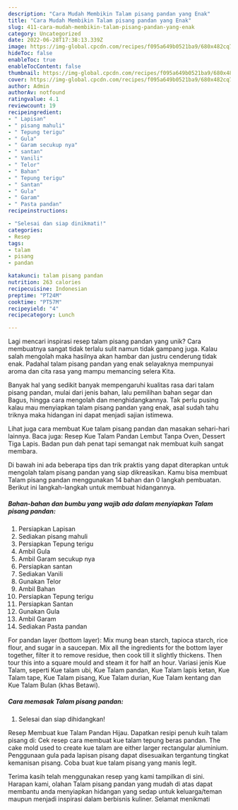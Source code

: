 ```yaml
---
description: "Cara Mudah Membikin Talam pisang pandan yang Enak"
title: "Cara Mudah Membikin Talam pisang pandan yang Enak"
slug: 411-cara-mudah-membikin-talam-pisang-pandan-yang-enak
category: Uncategorized
date: 2022-06-28T17:38:13.339Z
image: https://img-global.cpcdn.com/recipes/f095a649b0521ba9/680x482cq70/talam-pisang-pandan-foto-resep-utama.jpg
hideToc: false
enableToc: true
enableTocContent: false
thumbnail: https://img-global.cpcdn.com/recipes/f095a649b0521ba9/680x482cq70/talam-pisang-pandan-foto-resep-utama.jpg
cover: https://img-global.cpcdn.com/recipes/f095a649b0521ba9/680x482cq70/talam-pisang-pandan-foto-resep-utama.jpg
author: Admin
authorAv: notfound
ratingvalue: 4.1
reviewcount: 19
recipeingredient:
- " Lapisan"
- " pisang mahuli"
- " Tepung terigu"
- " Gula"
- " Garam secukup nya"
- " santan"
- " Vanili"
- " Telor"
- " Bahan"
- " Tepung terigu"
- " Santan"
- " Gula"
- " Garam"
- " Pasta pandan"
recipeinstructions:

- "Selesai dan siap dinikmati!"
categories:
- Resep
tags:
- talam
- pisang
- pandan

katakunci: talam pisang pandan 
nutrition: 263 calories
recipecuisine: Indonesian
preptime: "PT24M"
cooktime: "PT57M"
recipeyield: "4"
recipecategory: Lunch

---
```





Lagi mencari inspirasi resep talam pisang pandan yang unik? Cara membuatnya sangat tidak terlalu sulit namun tidak gampang juga. Kalau salah mengolah maka hasilnya akan hambar dan justru cenderung tidak enak. Padahal talam pisang pandan yang enak selayaknya mempunyai aroma dan cita rasa yang mampu memancing selera Kita.





Banyak hal yang sedikit banyak mempengaruhi kualitas rasa dari talam pisang pandan, mulai dari jenis bahan, lalu pemilihan bahan segar dan Bagus, hingga cara mengolah dan menghidangkannya. Tak perlu pusing kalau mau menyiapkan talam pisang pandan yang enak,      asal sudah tahu triknya maka hidangan ini dapat menjadi sajian istimewa.














Lihat juga cara membuat Kue talam pisang pandan dan masakan sehari-hari lainnya. Baca juga: Resep Kue Talam Pandan Lembut Tanpa Oven, Dessert Tiga Lapis. Badan pun dah penat tapi semangat nak membuat kuih sangat membara.






Di bawah ini ada beberapa tips dan trik praktis yang dapat diterapkan untuk mengolah talam pisang pandan yang siap dikreasikan. Kamu bisa membuat Talam pisang pandan menggunakan 14 bahan dan 0 langkah pembuatan. Berikut ini langkah-langkah untuk membuat hidangannya.

<!--inarticleads1-->

##### Bahan-bahan dan bumbu yang wajib ada dalam menyiapkan Talam pisang pandan:

1. Persiapkan  Lapisan
1. Sediakan  pisang mahuli
1. Persiapkan  Tepung terigu
1. Ambil  Gula
1. Ambil  Garam secukup nya
1. Persiapkan  santan
1. Sediakan  Vanili
1. Gunakan  Telor
1. Ambil  Bahan
1. Persiapkan  Tepung terigu
1. Persiapkan  Santan
1. Gunakan  Gula
1. Ambil  Garam
1. Sediakan  Pasta pandan


For pandan layer (bottom layer): Mix mung bean starch, tapioca starch, rice flour, and sugar in a saucepan. Mix all the ingredients for the bottom layer together, filter it to remove residue, then cook till it slightly thickens. Then tour this into a square mould and steam it for half an hour. Variasi jenis Kue Talam, seperti Kue talam ubi, Kue Talam pandan, Kue Talam lapis ketan, Kue Talam tape, Kue Talam pisang, Kue Talam durian, Kue Talam kentang dan Kue Talam Bulan (khas Betawi). 

<!--inarticleads2-->

##### Cara memasak Talam pisang pandan:


1. Selesai dan siap dihidangkan!

Resep Membuat kue Talam Pandan Hijau. Dapatkan resipi penuh kuih talam pisang di: Cek resep cara membuat kue talam tepung beras pandan. The cake mold used to create kue talam are either larger rectangular aluminium. Penggunaan gula pada lapisan pisang dapat disesuaikan tergantung tingkat kemanisan pisang. Coba buat kue talam pisang yang manis legit. 

Terima kasih telah menggunakan resep yang kami tampilkan di sini. Harapan kami, olahan Talam pisang pandan yang mudah di atas dapat membantu anda menyiapkan hidangan yang sedap untuk keluarga/teman maupun menjadi inspirasi dalam berbisnis kuliner. Selamat menikmati
